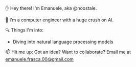✋ Hey there! I'm Emanuele, aka @noostale.

🤖 I'm a computer engineer with a huge crush on AI.

🔍 Things I'm into:
- Diving into natural language processing models

📫 Hit me up:
Got an idea? Want to collaborate? Email me at emanuele.frasca.00@gmail.com

